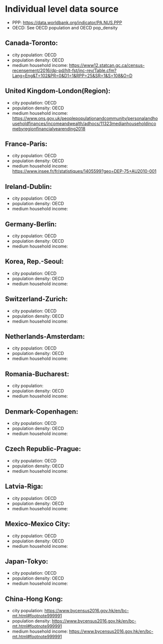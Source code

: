 # Individual level data source
* PPP: https://data.worldbank.org/indicator/PA.NUS.PPP
* OECD: See OECD population and OECD pop_density
## Canada-Toronto:
   * city population: OECD
   * population density: OECD
   * medium household income: https://www12.statcan.gc.ca/census-recensement/2016/dp-pd/hlt-fst/inc-rev/Table.cfm?Lang=Eng&T=102&PR=0&D1=1&RPP=25&SR=1&S=108&O=D
## United Kingdom-London(Region):
   * city population: OECD
   * population density: OECD
   * medium household income:     https://www.ons.gov.uk/peoplepopulationandcommunity/personalandhouseholdfinances/incomeandwealth/adhocs/11323medianhouseholdincomebyregionfinancialyearending2018
## France-Paris:
   * city population: OECD
   * population density: OECD
   * medium household income: https://www.insee.fr/fr/statistiques/1405599?geo=DEP-75+AU2010-001
## Ireland-Dublin:
   * city population: OECD
   * population density: OECD
   * medium household income: 
## Germany-Berlin:
   * city population: OECD
   * population density: OECD
   * medium household income: 
## Korea, Rep.-Seoul:
   * city population: OECD
   * population density: OECD
   * medium household income: 
## Switzerland-Zurich:
   * city population: OECD
   * population density: OECD
   * medium household income: 
## Netherlands-Amsterdam:
   * city population: OECD
   * population density: OECD
   * medium household income: 
## Romania-Bucharest:
   * city population: 
   * population density: OECD
   * medium household income: 
## Denmark-Copenhagen:
   * city population: OECD
   * population density: OECD
   * medium household income: 
## Czech Republic-Prague:
   * city population: OECD
   * population density: OECD
   * medium household income: 
## Latvia-Riga:
   * city population: OECD
   * population density: OECD
   * medium household income: 
## Mexico-Mexico City:
   * city population: OECD
   * population density: OECD
   * medium household income: 
## Japan-Tokyo:
   * city population: OECD
   * population density: OECD
   * medium household income: 
## China-Hong Kong:
   * city population: https://www.bycensus2016.gov.hk/en/bc-mt.html#footnote999991
   * population density: https://www.bycensus2016.gov.hk/en/bc-mt.html#footnote999991
   * medium household income: https://www.bycensus2016.gov.hk/en/bc-mt.html#footnote999991
